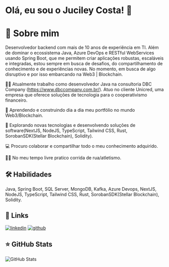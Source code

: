 # Olá, eu sou o Juciley Costa! 👋


# 🚀 Sobre mim
Desenvolvedor backend com mais de 10 anos de experiência em TI. Além de dominar o ecossistema Java, Azure DevOps e RESTful WebServices usando Spring Boot, que me permitem criar aplicações robustas, escaláveis e integradas, estou sempre em busca de desafios, do compartilhamento de conhecimento e de experiências novas. No momento, em busca de algo disruptivo e por isso embarcando na Web3 | Blockchain.


👩‍💻 Atualmente trabalho como desenvolvedor Java na consultoria DBC Company (https://www.dbccompany.com.br/). Atuo no cliente Unicred, uma empresa que oferece soluções de tecnologia para o cooperativismo financeiro.

🧠 Aprendendo e construindo dia a dia meu portfólio no mundo Web3/Blockchain.

🤔 Explorando novas tecnologias e desenvolvendo soluções de software(NextJS, NodeJS, TypeScript, Tailwind CSS, Rust, SorobanSDK(Stellar Blockchain), Solidity).

💻 Procuro colaborar e compartilhar todo o meu conhecimento adquirido.

🏃‍♂️ No meu tempo livre pratico corrida de rua/atletismo.


## 🛠 Habilidades
Java, Spring Boot, SQL Server, MongoDB, Kafka, Azure Devops, NextJS, NodeJS, TypeScript, Tailwind CSS, Rust, SorobanSDK(Stellar Blockchain), Solidity.

## 🔗 Links
[![linkedin](https://img.shields.io/badge/linkedin-0A66C2?style=for-the-badge&logo=linkedin&logoColor=white)](https://www.linkedin.com/in/juciley-costa/)
[![github](https://img.shields.io/badge/github-1DA1F2?style=for-the-badge&logo=github&logoColor=white)](https://github.com/jucileycostaweb3)

## ⭐ GitHub Stats

![GitHub Stats](https://github-readme-stats.vercel.app/api?username=jucileycostaweb3&show_icons=true)
